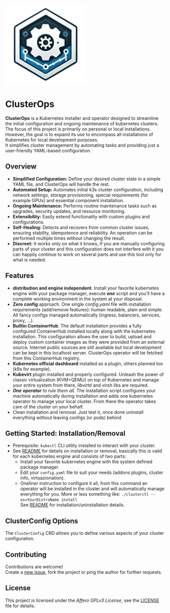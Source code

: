 ![ClusterOps logo](icon.png)

# ClusterOps

**ClusterOps** is a Kubernetes installer and operator designed to streamline the initial configuration
and ongoing maintenance of kubernetes clusters. The focus of this project is primarily on personal
or local installations. However, the goal is to expand its use to encompass all installations of
Kubernetes for local development purposes.  
It simplifies cluster management by automating tasks and providing just a user-friendly YAML-based
configuration.


## Overview
  * **Simplified Configuration:** Define your desired cluster state in a simple YAML file, 
    and ClusterOps will handle the rest.
  * **Automated Setup:**  Automates initial k3s cluster configuration, including network settings,
    storage provisioning, special requirements (for example GPUs) and essential component installation.
  * **Ongoing Maintenance:**  Performs routine maintenance tasks such as upgrades, security 
    updates, and resource monitoring.
  * **Extensibility:** Easily extend functionality with custom plugins and configurations.
  * **Self-Healing:** Detects and recovers from common cluster issues, ensuring stability, idempotence
    and reliability. An operation can be performed multiple times without changing the result.
  * **Discreet:** It works only on what it knows, if you are manually configuring parts of your
    cluster and this configuration does not interfere with it you can happily continue to work
    on several parts and use this tool only for what is needed.


## Features
- **distribution and engine independent**. Install your favorite kubernetes engine with your package
manager, execute **_one_** script and you'll have a complete working environment in the system at
your disposal.  
- **Zero config** approach. One single _config.yaml_ file with installation requirements
(add/remove features): human readable, plain and simple. All fancy configs managed automatically
(ingress, balancers, services, proxy, ...).
- **Builtin ContainerHub**.  The default installation provides a fully configured ContainerHub
installed locally along with the kubernetes installation. This configuration allows the user to
build, upload and deploy custom container images as they were provided from an external source.
Internet public sources are still available but local development can be kept in this localhost
server. ClusterOps operator will be fetched from this ContainerHub registry.
- **Kubernetes official dashboard** installed as a plugin, others planned too (k9s for example).
- **Kubevirt** plugin installed and properly configured.  Unleash the power of classic virtualization
(KVM+QEMU) on top of Kubernetes and manage your entire system from there, _libvirtd_ and _virsh_
libs are required.
- _**One operator** to rule them all_. The installation script configures your machine automatically
during installation and adds one kubernetes operator to manage your local cluster. From there the
operator takes care of the cluster on your behalf.
- Clean installation and removal. Just test it, once done uninstall everything without leaving configs
(or pods) behind
<!--TODOs
- Source2Image utility
- Add other distributions: debian, suse, rocky/rhel, gentoo
- Other engines: minicube, KIND, vanilla k8s, CRC
- Monitoring features, alerting and telegram notifications
- NVidia CUDA support for GPUs
- Remote storage, network volumes, object storage
-->


## Getting Started: Installation/Removal
- Prerequisite: `kubectl` CLI utility installed to interact with your cluster.
- See [README](doc/README.md) for details on installation or removal, basically this is valid for
each kubernetes engine and consists of two parts:
  - Install your favorite kubernetes engine with the system defined package manager.
  - Edit your `config.yaml` file to suit your needs (addons plugins, cluster info, virtuazionation).
  - Oneliner instruction to configure it all, from this command an operator will be installed in the
  cluster and will automatically manage everything for you. More or less something like: 
  `./clusterctl --os=YourDistroName install`  
  See [README](doc/README.md) for installation/uninstallation details.


## ClusterConfig Options
The `ClusterConfig` CRD allows you to define various aspects of your cluster configuration.
<!-- some options:
  * **network:** Configure the network plugin (e.g., `calico`, `flannel`).
  * **storage:**  Specify the storage provider (e.g., `longhorn`, `openebs`).
  * **addons:**  A list of addons to install (e.g., `dashboard`, `metrics-server`, `ingress-nginx`).
  * **security:**  Define security settings (e.g., enable pod security policies).
  * **monitoring:**  Configure monitoring tools (e.g., Prometheus, Grafana).
-->


## Contributing
Contributions are welcome\!  
Create a [new issue](https://github.com/andreabenini/podmaster/issues/new/choose),
fork the project or ping the author for further requests.


## License
This project is licensed under the _Affero GPLv3 License_, see the
[LICENSE](./LICENSE) file for details.
